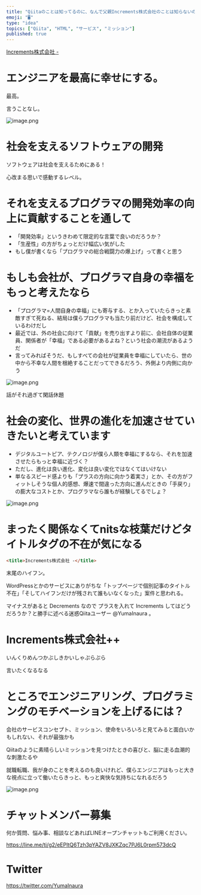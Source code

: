 ```yaml
---
title: "Qiitaのことは知ってるのに、なんで父親Increments株式会社のことは知らないの？ 最高なサービスミッションで社会幸福を実現。評判五"
emoji: "🖥"
type: "idea"
topics: ["Qiita", "HTML", "サービス", "ミッション"]
published: true
---
```


[Increments株式会社 -](https://increments.co.jp/)

# エンジニアを最高に幸せにする。

最高。

言うことなし。

![image.png](https://qiita-image-store.s3.amazonaws.com/0/89618/dad28693-a9fd-ffeb-7f92-b37fbd780116.png)

# 社会を支えるソフトウェアの開発

ソフトウェアは社会を支えるためにある！

心改まる思いで感動するレベル。

# それを支えるプログラマの開発効率の向上に貢献することを通して

- 「開発効率」というきわめて限定的な言葉で良いのだろうか？
- 「生産性」の方がちょっとだけ幅広い気がした
- もし僕が書くなら「プログラマの総合戦闘力の爆上げ」って書くと思う

# もしも会社が、プログラマ自身の幸福をもっと考えたなら

- 「プログラマ=人間自身の幸福」にも寄与する、とか入っていたらきっと素敵すぎて死ねる、結局は僕らプログラマも当たり前だけど、社会を構成しているわけだし
- 最近では、外の社会に向けて「貢献」を売り出すより前に、会社自体の従業員、関係者が「幸福」である必要があるよね？という社会の潮流があるようだ
- 言ってみればそうだ、もしすべての会社が従業員を幸福にしていたら、世の中から不幸な人間を根絶することだってできるだろう、外側より内側に向かう

![image.png](https://qiita-image-store.s3.amazonaws.com/0/89618/f0fb870c-973f-bb2c-9ce8-21f33002b44c.png)


話がそれ過ぎて閑話休題

# 社会の変化、世界の進化を加速させていきたいと考えています

- デジタルユートピア、テクノロジが僕ら人類を幸福にするなら、それを加速させたらもっと幸福に近づく？
- ただし、進化は良い進化、変化は良い変化ではなくてはいけない
- 単なるスピード感よりも「プラスの方向に向かう着実さ」とか、その方がフィットしそうな個人的感想、爆速で間違った方向に進んだときの「手戻り」の膨大なコストとか、プログラマなら誰もが経験してるでしょ？

![image.png](https://qiita-image-store.s3.amazonaws.com/0/89618/8106fe41-39d0-3cf7-67ae-9587da7eb4cb.png)


# まったく関係なくてnitsな枝葉だけどタイトルタグの不在が気になる

```html
<title>Increments株式会社 -</title>
```

末尾のハイフン。

WordPressとかのサービスにありがちな「トップページで個別記事のタイトル不在」「そしてハイフンだけが残されて誰もいなくなった」案件と思われる。

マイナスがあると Decrements なので プラスを入れて Increments してはどうだろうか？と勝手に述べる迷惑Qiitaユーザー @YumaInaura 。 



# Increments株式会社++

いんくりめんつかぶしきかいしゃぷらぷら

言いたくなるなる

# ところでエンジニアリング、プログラミングのモチベーションを上げるには？

会社のサービスコンセプト、ミッション、使命をいろいろと見てみると面白いかもしれない、それが最強かも

Qiitaのように素晴らしいミッションを見つけたときの喜びと、脳に走る血潮的な刺激たるや

就職転職、我が身のことを考えるのも良いけれど、僕らエンジニアはもっと大きな視点に立って働いたらきっと、もっと爽快な気持ちになれるだろう

![image.png](https://qiita-image-store.s3.amazonaws.com/0/89618/f8a14828-36f0-110c-df35-41202a74e854.png)








<!-- Update From Qiita API -->

# チャットメンバー募集


何か質問、悩み事、相談などあればLINEオープンチャットもご利用ください。

https://line.me/ti/g2/eEPltQ6Tzh3pYAZV8JXKZqc7PJ6L0rpm573dcQ





# Twitter


https://twitter.com/YumaInaura


<!-- Update From Qiita API -->


